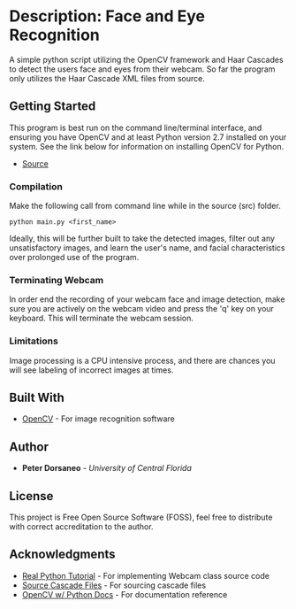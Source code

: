 # Description: Face and Eye Recognition

A simple python script utilizing the OpenCV framework and Haar Cascades to detect the users face and eyes from their webcam. So far the program only utilizes the Haar Cascade XML files from source. 


## Getting Started

This program is best run on the command line/terminal interface, and ensuring you have OpenCV and at least Python version 2.7 installed on your system. See the link below for information on installing OpenCV for Python. 

* [Source](https://opencv-python-tutroals.readthedocs.io/en/latest/py_tutorials/py_setup/py_setup_in_windows/py_setup_in_windows.html)


### Compilation

Make the following call from command line while in the source (src) folder. 

```
python main.py <first_name>
```

Ideally, this will be further built to take the detected images, filter out any unsatisfactory images, and learn the user's name, and facial characteristics over prolonged use of the program. 

### Terminating Webcam

In order end the recording of your webcam face and image detection, make sure you are actively on the webcam video and press the 'q' key on your keyboard. This will terminate the webcam session. 

### Limitations

Image processing is a CPU intensive process, and there are chances you will see labeling of incorrect images at times. 

## Built With

* [OpenCV](https://docs.opencv.org/3.0-beta/index.html#) - For image recognition software

## Author

* **Peter Dorsaneo** - *University of Central Florida* 

## License

This project is Free Open Source Software (FOSS), feel free to distribute with correct accreditation to the author. 

## Acknowledgments

* [Real Python Tutorial](https://realpython.com/face-recognition-with-python/) - For implementing Webcam class source code
* [Source Cascade Files](https://github.com/opencv/opencv/tree/master/data/haarcascades) - For sourcing cascade files
* [OpenCV w/ Python Docs](https://docs.opencv.org/3.0-beta/doc/py_tutorials/py_tutorials.html) - For documentation reference

